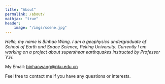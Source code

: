 ```yaml
---
title: "About"
permalink: /about/
mathjax: "true"
header:
    image: "/imgs/scene.jpg"
---
```


*Hello, my name is Binhao Wang. I am a geophysics undergraduate of School of Earth and Space Science, Peking University. Currently I am working on a project about supershear earthquakes instructed by Professor Y.H.*


My Email: binhaowang@pku.edu.cn

Feel free to contact me if you have any questions or interests.


